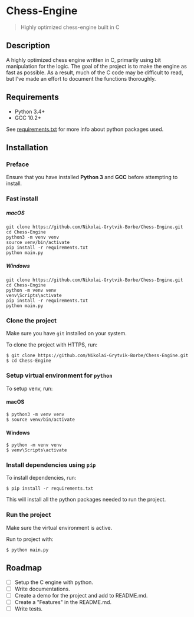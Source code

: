 # Chess-Engine
> Highly optimized chess-engine built in C

## Description
A highly optimized chess engine written in C, primarily using bit manipulation for the logic. The goal of the project is to make the engine as fast as possible. As a result, much of the C code may be difficult to read, but I’ve made an effort to document the functions thoroughly.


## Requirements
- Python 3.4+
- GCC 10.2+

See [requirements.txt](https://github.com/Nikolai-Grytvik-Borbe/Chess-Engine/blob/main/requirements.txt) for more info about python packages used.

## Installation
### Preface

Ensure that you have installed **Python 3** and **GCC** before attempting to install.

### Fast install

##### macOS

```
git clone https://github.com/Nikolai-Grytvik-Borbe/Chess-Engine.git
cd Chess-Engine
python3 -m venv venv
source venv/bin/activate
pip install -r requirements.txt
python main.py
```


##### Windows

```
git clone https://github.com/Nikolai-Grytvik-Borbe/Chess-Engine.git
cd Chess-Engine
python -m venv venv
venv\Scripts\activate
pip install -r requirements.txt
python main.py
```


### Clone the project

Make sure you have `git` installed on your system.

To clone the project with HTTPS, run:

    $ git clone https://github.com/Nikolai-Grytvik-Borbe/Chess-Engine.git
    $ cd Chess-Engine


### Setup virtual environment for `python`

To setup venv, run:

#### macOS

    $ python3 -m venv venv 
    $ source venv/bin/activate


#### Windows

    $ python -m venv venv 
    $ venv\Scripts\activate


### Install dependencies using `pip`

To install dependencies, run:

    $ pip install -r requirements.txt

This will install all the python packages needed to run the project.


### Run the project

Make sure the virtual environment is active.

Run to project with:

    $ python main.py


## Roadmap
- [ ] Setup the C engine with python.
- [ ] Write documentations.
- [ ] Create a demo for the project and add to README.md.
- [ ] Create a "Features" in the README.md.
- [ ] Write tests.
